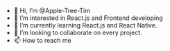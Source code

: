 - 👋 Hi, I’m @Apple-Tree-Tim
- 👀 I’m interested in React.js and Frontend developing
- 🌱 I’m currently learning React.js and React Native.
- 💞️ I’m looking to collaborate on every project.
- 📫 How to reach me

<!---
Apple-Tree-Tim/Apple-Tree-Tim is a ✨ special ✨ repository because its `README.md` (this file) appears on your GitHub profile.
You can click the Preview link to take a look at your changes.
--->
